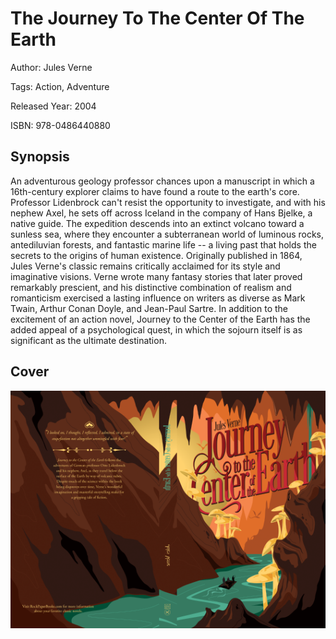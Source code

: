 # The Journey To The Center Of The Earth

Author: Jules Verne

Tags: Action, Adventure

Released Year: 2004

ISBN: 978-0486440880

## Synopsis

An adventurous geology professor chances upon a manuscript in which a 16th-century explorer claims to have found a route to the earth's core. Professor Lidenbrock can't resist the opportunity to investigate, and with his nephew Axel, he sets off across Iceland in the company of Hans Bjelke, a native guide. The expedition descends into an extinct volcano toward a sunless sea, where they encounter a subterranean world of luminous rocks, antediluvian forests, and fantastic marine life -- a living past that holds the secrets to the origins of human existence.
Originally published in 1864, Jules Verne's classic remains critically acclaimed for its style and imaginative visions. Verne wrote many fantasy stories that later proved remarkably prescient, and his distinctive combination of realism and romanticism exercised a lasting influence on writers as diverse as Mark Twain, Arthur Conan Doyle, and Jean-Paul Sartre. In addition to the excitement of an action novel, Journey to the Center of the Earth has the added appeal of a psychological quest, in which the sojourn itself is as significant as the ultimate destination.

## Cover
![](../assets/the-journey-to-the-center-of-the-earth.png)
